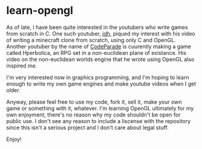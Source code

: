 # learn-opengl

As of late, I have been quite interested in the youtubers who write games from scratch in C. One such youtuber, [jdh][jdh-channel], piqued my interest with his video of writing a minecraft clone from scratch, using only C and OpenGL. Another youtuber by the name of [CodeParade][codeparade-channel] is cuurently making a game called Hperbolica, an RPG set in a non-euclidean plane of existance. His video on the non-euclidean worlds engine that he wrote using OpenGL also inspired me.

I'm very interested now in graphics programming, and I'm hoping to learn enough to write my own game engines and make youtube videos when I get older. 

Anyway, please feel free to use my code, fork it, sell it, make your own game or something with it, whatever. I'm learning OpenGL ultimately for my own enjoyment, there's no reason why my code shouldn't be open for public use. I don't see any reason to include a liscense with the repository since this isn't a serious project and I don't care about legal stuff.

Enjoy!

[jdh-channel]: https://www.youtube.com/c/jdhvideo
[codeparade-channel]: https://www.youtube.com/c/CodeParade
